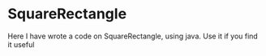 # SquareRectangle
Here I have wrote a code on SquareRectangle, using java.
Use it if you find it useful
